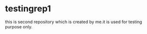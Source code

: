 # testingrep1
this is second repository which is created by me.it is used for testing purpose only.
